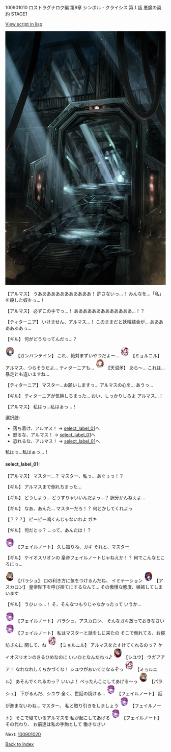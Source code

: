 100901010 ロストラグナロク編 第9章 シンボル・クライシス 第１話 悪魔の契約 STAGE1

[View script in lisp](../scripts/100901010.txt)

![bifrost.png](../images/backgrounds/bifrost.png)

【アルマス】
うああああああああああああ！
許さないっ…！
みんなを…「私」を殺した奴をっ…！

【アルマス】
必ずこの手でっ…！
あああああああああああああ…！？

【ティターニア】
いけません、アルマス…！
このままだと妖精結合が…
あああああああっ…

【ギル】
何がどうなってんだっ…？

<img src="../images/units/3600211.png" alt="3600211.png" height="34"/>
【ガンバンテイン】
これ、絶対まずいやつだよー…

<img src="../images/units/3200111.png" alt="3200111.png" height="34"/>
【ミョルニル】
アルマス、つらそうだよ…
ティターニアも…

<img src="../images/units/3300411.png" alt="3300411.png" height="34"/>
【天沼矛】
あら～…
これは…暴走とも違いますね…

【ティターニア】
マスター…お願いしますっ…
アルマスの心を…
あうっ…

【ギル】
ティターニアが気絶しちまった…
おい、しっかりしろよ
アルマス…！

【アルマス】
私はっ…私はぁっ…！

選択肢:
- 落ち着け、アルマス！ → [select_label_01](#select_label_01)へ
- 怒るな、アルマス！ → [select_label_01](#select_label_01)へ
- 恐れるな、アルマス！ → [select_label_01](#select_label_01)へ

私はっ…私はぁっ…！

#### select_label_01:

【アルマス】
マスター…？
マスター、私っ…
あぐぅっ！？

【ギル】
アルマスまで倒れちまった…

【ギル】
どうしよう…
どうすりゃいいんだよっ…？
訳分かんねぇよ…

【ギル】
なあ、あんた…
マスターだろ！？
何とかしてくれよっ

【？？？】
ピーピー鳴くんじゃないわよ
ガキ

【ギル】
何だとっ？
…って、あんたは！？

<img src="../images/units/3401911.png" alt="3401911.png" height="34"/>
【フェイルノート】
久し振りね、ガキ
それと、マスター

【ギル】
ケイオスリオンの
皇帝フェイルノートじゃねえか！？
何でこんなところにっ…

<img src="../images/units/3200411.png" alt="3200411.png" height="34"/>
【パラシュ】
口の利き方に気をつけるんだね、
イミテーション

<img src="../images/units/3102311.png" alt="3102311.png" height="34"/>
【アスカロン】
皇帝陛下を呼び捨てにするなんて…
その傲慢な態度、嫉妬してしまいます

【ギル】
うひぃっ…！
そ、そんなつもりじゃなかったって
いうか…

<img src="../images/units/3401911.png" alt="3401911.png" height="34"/>
【フェイルノート】
パラシュ、アスカロン、
そんなガキ放っておきなさい

<img src="../images/units/3401911.png" alt="3401911.png" height="34"/>
【フェイルノート】
私はマスターと話をしに来たの
そこで倒れてる、お寝坊さんに
関して、ね

<img src="../images/units/3200111.png" alt="3200111.png" height="34"/>
【ミョルニル】
アルマスをたすけてくれるのっ？
ケイオスリオンのきるひめなのに
いいひとなんだねっ♪

<img src="../images/units/3201911.png" alt="3201911.png" height="34"/>
【シユウ】
ウガアアア！
なれなれしくちかづくな！
シユウがあいてになるぞっ

<img src="../images/units/3200111.png" alt="3200111.png" height="34"/>
【ミョルニル】
あそんでくれるのっ？
いいよ！
ぺったんこにしてあげる～っ

<img src="../images/units/3200411.png" alt="3200411.png" height="34"/>
【パラシュ】
下がるんだ、シユウ
全く、世話の焼ける…

<img src="../images/units/3401911.png" alt="3401911.png" height="34"/>
【フェイルノート】
話が進まないわね…
マスター、
私と取り引きをしましょう

<img src="../images/units/3401911.png" alt="3401911.png" height="34"/>
【フェイルノート】
そこで寝ているアルマスを
私が起こしてあげる

<img src="../images/units/3401911.png" alt="3401911.png" height="34"/>
【フェイルノート】
その代わり、
お前達は私の手駒として
働きなさい

Next: [100901020](100901020.md)

[Back to index](index.md)
